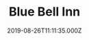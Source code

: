 ---
date: 2019-08-26T11:11:35.000Z
title: Blue Bell Inn
latitude: 52.62673216240863
longitude: -0.5067209211926921
url: http://www.thebluebellpub.com
category: checkin
---